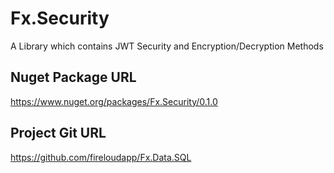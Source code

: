 # Fx.Security
A Library which contains JWT Security and Encryption/Decryption Methods

## Nuget Package URL
https://www.nuget.org/packages/Fx.Security/0.1.0

## Project Git URL
https://github.com/fireloudapp/Fx.Data.SQL

